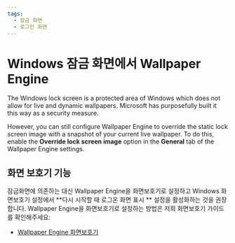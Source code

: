 ```yaml
---
tags:
  - 잠금 화면
  - 로그인 화면
---
```


# Windows 잠금 화면에서 Wallpaper Engine

The Windows lock screen is a protected area of Windows which does not allow for live and dynamic wallpapers. Microsoft has purposefully built it this way as a security measure.

However, you can still configure Wallpaper Engine to override the static lock screen image with a snapshot of your current live wallpaper. To do this, enable the **Override lock screen image** option in the **General** tab of the Wallpaper Engine settings.

## 화면 보호기 기능

잠금화면에 의존하는 대신 Wallpaper Engine을 화면보호기로 설정하고 Windows 화면보호기 설정에서 **다시 시작할 때 로그온 화면 표시 ** 설정을 활성화하는 것을 권장합니다. Wallpaper Engine을 화면보호기로 설정하는 방법은 저희 화면보호기 가이드를 확인해주세요:

* [Wallpaper Engine 화면보호기](/functionality/screensaver.html)